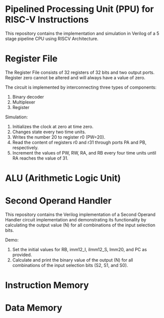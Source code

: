 # Pipelined Processing Unit (PPU) for RISC-V Instructions

This repository contains the implementation and simulation in Verilog of a 5 stage pipeline CPU using RISCV Architecture.

# Register File
The Register File consists of 32 registers of 32 bits and two output ports. 
Register zero cannot be altered and will always have a value of zero.

The circuit is implemented by interconnecting three types of components: 
1. Binary decoder
2. Multiplexer
3. Register

Simulation:
1. Initializes the clock at zero at time zero.
2. Changes state every two time units.
3. Writes the number 20 to register r0 (PW=20).
4. Read the content of registers r0 and r31 through ports PA and PB, respectively.
5. Increment the values of PW, RW, RA, and RB every four time units until RA reaches the value of 31.

# ALU (Arithmetic Logic Unit)


# Second Operand Handler

This repository contains the Verilog implementation of a Second Operand Handler circuit implementation and demonstrating its functionality by calculating the output value (N) for all combinations of the input selection bits.

Demo:
1. Set the initial values for RB, imm12_I, iImm12_S, Imm20, and PC as provided.
2. Calculate and print the binary value of the output (N) for all combinations of the input selection bits (S2, S1, and S0).

# Instruction Memory 

# Data Memory

